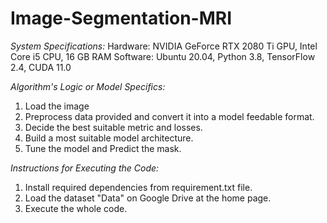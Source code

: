 # Image-Segmentation-MRI

*System Specifications:*
Hardware: NVIDIA GeForce RTX 2080 Ti GPU, Intel Core i5 CPU, 16 GB RAM
Software: Ubuntu 20.04, Python 3.8, TensorFlow 2.4, CUDA 11.0

*Algorithm's Logic or Model Specifics:*
1. Load the image
2. Preprocess data provided and convert it into a model feedable format.
3. Decide the best suitable metric and losses.
4. Build a most suitable model architecture.
5. Tune the model and Predict the mask.

*Instructions for Executing the Code:*
1. Install required dependencies from requirement.txt file. 
2. Load the dataset "Data" on Google Drive at the home page.
3. Execute the whole code.
